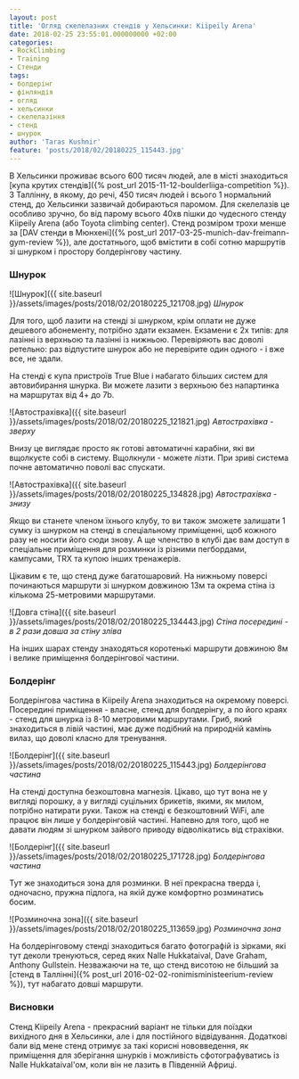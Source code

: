 ```yaml
---
layout: post
title: 'Огляд скелелазних стендів у Хельсинки: Kiipeily Arena'
date: 2018-02-25 23:55:01.000000000 +02:00
categories:
- RockClimbing
- Training
- Стенди
tags:
- болдерінг
- фінляндія
- огляд
- хельсинки
- скелелазіння
- стенд
- шнурок
author: 'Taras Kushnir'
feature: 'posts/2018/02/20180225_115443.jpg'
---
```


В Хельсинки проживає всього 600 тисяч людей, але в місті знаходиться [купа крутих стендів]({% post_url 2015-11-12-boulderliiga-competition %}). З Таллінну, в якому, до речі, 450 тисяч людей і всього 1 нормальний стенд, до Хельсинки зазвичай добираються паромом. Для скелелазів це особливо зручно, бо від парому всього 40хв пішки до чудесного стенду Kiipeily Arena (або Toyota climbing center). Стенд розміром трохи менше за [DAV стенди в Мюнхені]({% post_url 2017-03-25-munich-dav-freimann-gym-review %}), але достатнього, щоб вмістити в собі сотню маршрутів зі шнурком і простору болдерінгову частину.

<!--more-->

### Шнурок

![Шнурок]({{ site.baseurl }}/assets/images/posts/2018/02/20180225_121708.jpg)
*Шнурок*

Для того, щоб лазити на стенді зі шнурком, крім оплати не дуже дешевого абонементу, потрібно здати екзамен. Екзамени є 2х типів: для лазінні із верхньою та лазінні із нижньою. Перевіряють вас доволі ретельно: раз відпустите шнурок або не перевірите один одного - і вже все, не здали.

На стенді є купа пристроїв True Blue і набагато більших систем для автовибирання шнурка. Ви можете лазити з верхньою без напартинка на маршрутах від 4+ до 7b.

![Автострахівка]({{ site.baseurl }}/assets/images/posts/2018/02/20180225_121821.jpg)
*Автострахівка - зверху*

Внизу це виглядає просто як готові автоматичні карабіни, які ви вщолкуєте собі в систему. Вщолкнули - можете лізти. При зриві система почне автоматично поволі вас спускати.

![Автострахівка]({{ site.baseurl }}/assets/images/posts/2018/02/20180225_134828.jpg)
*Автострахівка - знизу*

Якщо ви станете членом їхнього клубу, то ви також зможете залишати 1 сумку із шнурком на стенді в спеціальному приміщенні, щоб кожного разу не носити його сюди знову. А ще членство в клубі дає вам доступ в спеціальне приміщення для розминки із різними пегбордами, кампусами, TRX та купою інших тренажерів.

Цікавим є те, що стенд дуже багатошаровий. На нижньому поверсі починаються маршрути зі шнурком довжиною 13м та окрема стіна із кількома 25-метровими маршрутами.

![Довга стіна]({{ site.baseurl }}/assets/images/posts/2018/02/20180225_134443.jpg)
*Стіна посередині - в 2 рази довша за стіну зліва*

На інших шарах стенду знаходяться коротенькі маршрути довжиною 8м і велике приміщення болдерінгової частини.

### Болдерінг

Болдерінгова частина в Kiipeily Arena знаходиться на окремому поверсі. Посередині приміщення - власне, стенд для болдерінгу, а по його краях - стенд для шнурка із 8-10 метровими маршрутами. Гриб, який знаходиться в лівій частині, має дуже подібний на природній камінь вилаз, що доволі класно для тренування.

![Болдерінг]({{ site.baseurl }}/assets/images/posts/2018/02/20180225_115443.jpg)
*Болдерінгова частина*

На стенді доступна безкоштовна магнезія. Цікаво, що тут вона не у вигляді порошку, а у вигляді суцільних брикетів, якими, як милом, потрібно натирати руки. Також на стенді є безкоштовний WiFi, але працює він лише у болдерінговій частині. Напевно для того, щоб не давати людям зі шнурком зайвого приводу відволікатись від страхівки.

![Болдерінг]({{ site.baseurl }}/assets/images/posts/2018/02/20180225_171728.jpg)
*Болдерінгова частина*

Тут же знаходиться зона для розминки. В неї прекрасна тверда і, одночасно, пружна підлога, на якій дуже комфортно розминатись босим.

![Розминочна зона]({{ site.baseurl }}/assets/images/posts/2018/02/20180225_113659.jpg)
*Розминочна зона*

На болдерінговому стенді знаходиться багато фотографій із зірками, які тут деколи тренуються, серед яких Nalle Hukkataival, Dave Graham, Anthony Gullstein. Незважаючи на те, що стенд висотою не більший за [стенд в Таллінні]({% post_url 2016-02-02-ronimisministeerium-review %}), тут набагато довші маршрути.

### Висновки

Стенд Kiipeily Arena - прекрасний варіант не тільки для поїздки вихідного дня в Хельсинки, але і для постійного відвідування. Додаткові бали від мене стенд отримує за такі корисні нововведення, як приміщення для зберігання шнурків і можливість сфотографуватись із Nalle Hukkataival'ом, коли він не лазить в Південній Африці.
